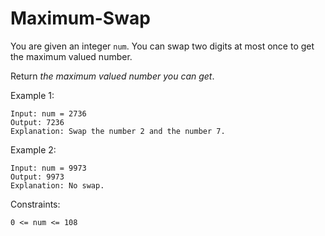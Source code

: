 # Maximum-Swap

You are given an integer `num`. You can swap two digits at most once to get the maximum valued number.

Return _the maximum valued number you can get_.

Example 1:
```
Input: num = 2736
Output: 7236
Explanation: Swap the number 2 and the number 7.
```
Example 2:
```
Input: num = 9973
Output: 9973
Explanation: No swap.
``` 

Constraints:
```
0 <= num <= 108
```
